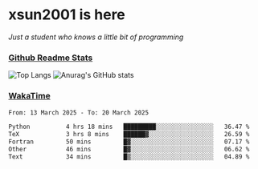 # xsun2001 is here

*Just a student who knows a little bit of programming*

### [Github Readme Stats](https://github.com/anuraghazra/github-readme-stats)

![Top Langs](https://github-readme-stats.vercel.app/api/top-langs/?username=xsun2001&layout=compact&theme=radical) ![Anurag's GitHub stats](https://github-readme-stats.vercel.app/api?username=xsun2001&show_icons=true&theme=radical)

### [WakaTime](https://wakatime.com)

<!--START_SECTION:waka-->

```txt
From: 13 March 2025 - To: 20 March 2025

Python          4 hrs 18 mins   █████████░░░░░░░░░░░░░░░░   36.47 %
TeX             3 hrs 8 mins    ██████▓░░░░░░░░░░░░░░░░░░   26.59 %
Fortran         50 mins         █▓░░░░░░░░░░░░░░░░░░░░░░░   07.17 %
Other           46 mins         █▓░░░░░░░░░░░░░░░░░░░░░░░   06.62 %
Text            34 mins         █▒░░░░░░░░░░░░░░░░░░░░░░░   04.89 %
```

<!--END_SECTION:waka-->
